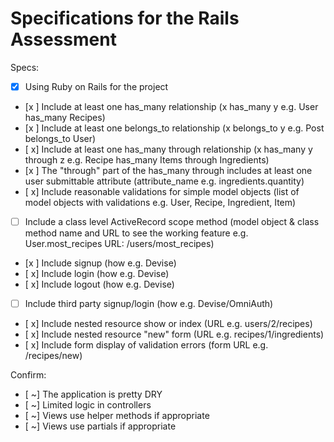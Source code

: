 # Specifications for the Rails Assessment

Specs:
- [x] Using Ruby on Rails for the project
- [x ] Include at least one has_many relationship (x has_many y e.g. User has_many Recipes)
- [x ] Include at least one belongs_to relationship (x belongs_to y e.g. Post belongs_to User)
- [ x] Include at least one has_many through relationship (x has_many y through z e.g. Recipe has_many Items through Ingredients)
- [x ] The "through" part of the has_many through includes at least one user submittable attribute (attribute_name e.g. ingredients.quantity)
- [ x] Include reasonable validations for simple model objects (list of model objects with validations e.g. User, Recipe, Ingredient, Item)
- [ ] Include a class level ActiveRecord scope method (model object & class method name and URL to see the working feature e.g. User.most_recipes URL: /users/most_recipes)
- [x ] Include signup (how e.g. Devise)
- [ x] Include login (how e.g. Devise)
- [ x] Include logout (how e.g. Devise)
- [ ] Include third party signup/login (how e.g. Devise/OmniAuth)
- [ x] Include nested resource show or index (URL e.g. users/2/recipes)
- [ x] Include nested resource "new" form (URL e.g. recipes/1/ingredients)
- [ x] Include form display of validation errors (form URL e.g. /recipes/new)

Confirm:
- [ ~] The application is pretty DRY
- [ ~] Limited logic in controllers
- [ ~] Views use helper methods if appropriate
- [ ~] Views use partials if appropriate
